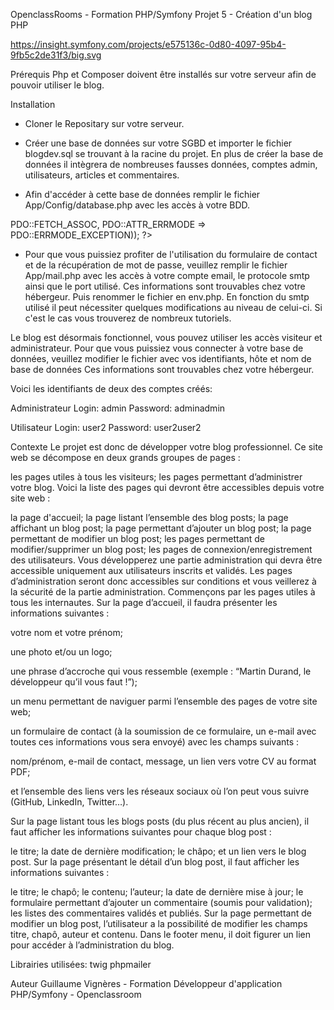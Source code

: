 OpenclassRooms - Formation PHP/Symfony
Projet 5 - Création d'un blog PHP

https://insight.symfony.com/projects/e575136c-0d80-4097-95b4-9fb5c2de31f3/big.svg

Prérequis
Php et Composer doivent être installés sur votre serveur afin de pouvoir utiliser le blog.

Installation
- Cloner le Repositary sur votre serveur.

- Créer une base de données sur votre SGBD et importer le fichier blogdev.sql se trouvant à la racine du projet. En plus de créer la base de données il intègrera de nombreuses fausses données, comptes admin, utilisateurs, articles et commentaires. 

- Afin d'accéder à cette base de données remplir le fichier App/Config/database.php avec les accès à votre BDD.

<?php

define('DB_DSN', 'mysql:host=localhost;dbname='name of your database' (ne pas laisser les '');charset=UTF8');

define('DB_USER', 'your username');

define('DB_PASS', 'your database password');

define('DB_OPTIONS', array(PDO::ATTR_DEFAULT_FETCH_MODE => PDO::FETCH_ASSOC, PDO::ATTR_ERRMODE => PDO::ERRMODE_EXCEPTION));

?>

- Pour que vous puissiez profiter de l'utilisation du formulaire de contact et de la récupération de mot de passe, veuillez remplir le fichier App/mail.php avec les accès à votre compte email, le protocole smtp ainsi que le port utilisé. Ces informations sont trouvables chez votre hébergeur. Puis renommer le fichier en env.php. En fonction du smtp utilisé il peut nécessiter quelques modifications au niveau de celui-ci. Si c'est le cas vous trouverez de nombreux tutoriels.

<?php
    define('email', 'your adress');
    define('passwordEmail', 'mail password');
    define('smtp','your smtp');
    define('port', 'the smtp port');
?>

Le blog est désormais fonctionnel, vous pouvez utiliser les accès visiteur et administrateur.
Pour que vous puissiez vous connecter à votre base de données, veuillez modifier le fichier avec vos identifiants, hôte et nom de base de données Ces informations sont trouvables chez votre hébergeur.

Voici les identifiants de deux des comptes créés:

Administrateur
Login: admin
Password: adminadmin

Utilisateur
Login: user2
Password: user2user2

Contexte
Le projet est donc de développer votre blog professionnel. Ce site web se décompose en deux grands groupes de pages :

les pages utiles à tous les visiteurs;
les pages permettant d’administrer votre blog.
Voici la liste des pages qui devront être accessibles depuis votre site web :

la page d'accueil;
la page listant l’ensemble des blog posts;
la page affichant un blog post;
la page permettant d’ajouter un blog post;
la page permettant de modifier un blog post;
les pages permettant de modifier/supprimer un blog post;
les pages de connexion/enregistrement des utilisateurs.
Vous développerez une partie administration qui devra être accessible uniquement aux utilisateurs inscrits et validés. Les pages d’administration seront donc accessibles sur conditions et vous veillerez à la sécurité de la partie administration. Commençons par les pages utiles à tous les internautes. Sur la page d’accueil, il faudra présenter les informations suivantes :

votre nom et votre prénom;

une photo et/ou un logo;

une phrase d’accroche qui vous ressemble (exemple : “Martin Durand, le développeur qu’il vous faut !”);

un menu permettant de naviguer parmi l’ensemble des pages de votre site web;

un formulaire de contact (à la soumission de ce formulaire, un e-mail avec toutes ces informations vous sera envoyé) avec les champs suivants :

nom/prénom,
e-mail de contact,
message,
un lien vers votre CV au format PDF;

et l’ensemble des liens vers les réseaux sociaux où l’on peut vous suivre (GitHub, LinkedIn, Twitter…).

Sur la page listant tous les blogs posts (du plus récent au plus ancien), il faut afficher les informations suivantes pour chaque blog post :

le titre;
la date de dernière modification;
le châpo;
et un lien vers le blog post.
Sur la page présentant le détail d’un blog post, il faut afficher les informations suivantes :

le titre;
le chapô;
le contenu;
l’auteur;
la date de dernière mise à jour;
le formulaire permettant d’ajouter un commentaire (soumis pour validation);
les listes des commentaires validés et publiés.
Sur la page permettant de modifier un blog post, l’utilisateur a la possibilité de modifier les champs titre, chapô, auteur et contenu. Dans le footer menu, il doit figurer un lien pour accéder à l’administration du blog.

Librairies utilisées:
twig
phpmailer

Auteur
Guillaume Vignères - Formation Développeur d'application PHP/Symfony - Openclassroom